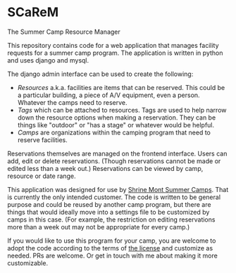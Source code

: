 # SCaReM
The Summer Camp Resource Manager

This repository contains code for a web application that manages facility requests for a summer camp program.  The
application is written in python and uses django and mysql.

The django admin interface can be used to create the following:
  * *Resources* a.k.a. facilities are items that can be reserved.  This could be a particular building, a piece of A/V equipment,
  even a person.  Whatever the camps need to reserve.
  * *Tags* which can be attached to resources.  Tags are used to help narrow down the resource options when making a reservation.
  They can be things like "outdoor" or "has a stage" or whatever would be helpful.
  * *Camps* are organizations within the camping program that need to reserve facilities.
  
Reservations themselves are managed on the frontend interface.  Users can add, edit or delete reservations.  (Though reservations
cannot be made or edited less than a week out.)  Reservations can be viewed by camp, resource or date range.

This application was designed for use by [Shrine Mont Summer Camps](http://www.shrinemontcamps.net/).  That is currently the only
intended customer.  The code is written to be general purpose and could be reused by another camp program, but there are
things that would ideally move into a settings file to be customized by camps in this case.  (For example, the restriction
on editing reservations more than a week out may not be appropriate for every camp.)

If you would like to use this program for your camp, you are welcome to adopt the code according to the terms of
[the license](LICENSE.txt) and customize as needed.  PRs are welcome.  Or get in touch with me about making it more customizable.
